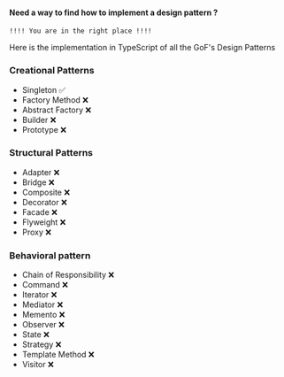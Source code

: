 #### Need a way to find how to implement a design pattern ?

    !!!! You are in the right place !!!!

Here is the implementation in TypeScript of all the GoF's Design Patterns

    
### Creational Patterns
- Singleton ✅
- Factory Method ❌
- Abstract Factory ❌
- Builder ❌
- Prototype ❌

### Structural Patterns
- Adapter ❌
- Bridge ❌
- Composite ❌
- Decorator ❌
- Facade ❌
- Flyweight ❌
- Proxy ❌

### Behavioral pattern
- Chain of Responsibility ❌
- Command ❌
- Iterator ❌
- Mediator ❌
- Memento ❌
- Observer ❌
- State ❌
- Strategy ❌
- Template Method ❌
- Visitor ❌

